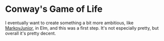 Conway's Game of Life
=====================

I eventually want to create something a bit more ambitious, like [MarkovJunior](https://github.com/mxgmn/MarkovJunior), in Elm, and this was a first step.  It's not especially pretty, but overall it's pretty decent.
